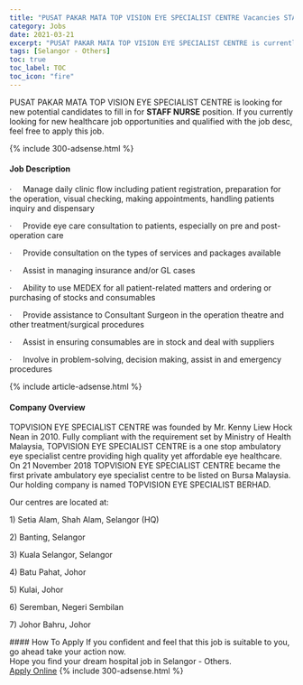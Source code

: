 ```yaml
---
title: "PUSAT PAKAR MATA TOP VISION EYE SPECIALIST CENTRE Vacancies STAFF NURSE" 
category: Jobs 
date: 2021-03-21 
excerpt: "PUSAT PAKAR MATA TOP VISION EYE SPECIALIST CENTRE is currently looking for suitable person to fill in the STAFF NURSE which positioned at Selangor - Others" 
tags: [Selangor - Others] 
toc: true 
toc_label: TOC 
toc_icon: "fire" 
--- 
```


<p>PUSAT PAKAR MATA TOP VISION EYE SPECIALIST CENTRE is looking for new potential candidates to fill in for <b>STAFF NURSE</b> position. If you currently looking for new healthcare job opportunities and qualified with the job desc, feel free to apply this job.
</p>{% include 300-adsense.html %} 
<div><div><h4>Job Description</h4></div><div><div><span><div><p>&#183;&#160;&#160;&#160;&#160;&#160;Manage daily clinic flow including patient registration, preparation for the operation, visual checking, making appointments, handling patients inquiry and dispensary</p><p>&#183;&#160;&#160;&#160;&#160;&#160;Provide eye care consultation to patients, especially on pre and post-operation care</p><p>&#183;&#160;&#160;&#160;&#160;&#160;Provide consultation on the types of services and packages available</p><p>&#183;&#160;&#160;&#160;&#160;&#160;Assist in managing insurance and/or GL cases</p><p>&#183;&#160;&#160;&#160;&#160;&#160;Ability to use MEDEX for all patient-related matters and ordering or purchasing of stocks and consumables</p><p>&#183;&#160;&#160;&#160;&#160;&#160;Provide assistance to Consultant Surgeon in the operation theatre and other treatment/surgical procedures</p><p>&#183;&#160;&#160;&#160;&#160;&#160;Assist in ensuring consumables are in stock and deal with suppliers</p><p>&#183;&#160;&#160;&#160;&#160;&#160;Involve in problem-solving, decision making, assist in and emergency procedures</p></div></span></div></div></div> 
{% include article-adsense.html %} 
<div><div><h4>Company Overview</h4></div><div><div><span><div><p>TOPVISION EYE SPECIALIST CENTRE was founded by Mr. Kenny Liew Hock Nean in 2010. Fully compliant with the requirement set by Ministry of Health Malaysia, TOPVISION EYE SPECIALIST CENTRE is a one stop ambulatory eye specialist centre providing high quality yet affordable eye healthcare. On 21 November 2018 TOPVISION EYE SPECIALIST CENTRE became the first private ambulatory eye specialist centre to be listed on Bursa Malaysia. Our holding company is named TOPVISION EYE SPECIALIST BERHAD.</p><p>Our centres are located at:</p><p>1)&#160;Setia Alam, Shah Alam, Selangor (HQ)</p><p>2) Banting, Selangor</p><p>3) Kuala Selangor, Selangor</p><p>4) Batu Pahat, Johor</p><p>5) Kulai, Johor</p><p>6) Seremban, Negeri Sembilan</p><p>7) Johor Bahru, Johor</p></div></span></div></div></div> 
#### How To Apply 
If you confident and feel that this job is suitable to you, go ahead take your action now. <br/> 
Hope you find your dream hospital job in Selangor - Others. <br/> 
<a href="https://www.jobstreet.com.my/en/job/staff-nurse-4486531?jobId=jobstreet-my-job-4486531" class="btn btn--warning" target="_blank" rel="nofollow noopenner">Apply Online</a> 
{% include 300-adsense.html %} 